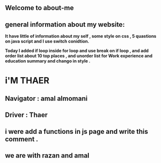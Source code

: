 ## Welcome to about-me

## general information about my website:

**It have little of information about my self , some style on css , 5 quastions on java script and I use switch conidtion.**

**Today I added if loop inside for loop and use break on if loop , and add order list about 10 top places , and unorder list for Work experience and education summary and chango in style .**

# i'M THAER
## Navigator : amal almomani
## Driver : Thaer
## i were add a functions in js page and write this comment .
## 
## we are with razan and amal